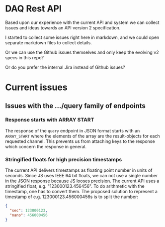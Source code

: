 # DAQ Rest API

Based upon our experience with the current API and system we can collect issues
and ideas towards an API version 2 specification.

I started to collect some issues right here in markdown, and we could open
separate markdown files to collect details.

Or we can use the Github issues themselves and only keep the evolving v2 specs
in this repo?

Or do you prefer the internal Jira instead of Github issues?


# Current issues

## Issues with the .../query family of endpoints

### Response starts with ARRAY START

The response of the `query` endpoint in JSON format starts with an `ARRAY_START`
where the elements of the array are the result-objects for each requested channel.
This prevents us from attaching keys to the response which concern the response
in general.

### Stringified floats for high precision timestamps

The current API delivers timestamps as floating point number in units
of seconds. Since JS uses IEEE 64 bit floats, we can not use a single number
in the JSON response because JS looses precision. The current API uses a
stringified float, e.g. "123000123.456456". To do arithmetic with the timestamp,
one has to convert them.
The proposed solution to represent a timestamp of e.g. 123000123.456000456s
is to split the number:

```json
{
  "sec": 123000123,
  "nano": 456000456
}
```
